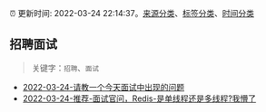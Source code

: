 :alarm_clock: 更新时间: 2022-03-24 22:14:37。[来源分类](../README.md)、[标签分类](../TAGS.md)、[时间分类](../TIMELINE.md)

## 招聘面试


> 关键字：`招聘`、`面试`



- [2022-03-24-请教一个今天面试中出现的问题](https://www.v2ex.com/t/842751) 
- [2022-03-24-推荐-面试官问，Redis-是单线程还是多线程?我懵了](https://toutiao.io/k/kd3u5dk) 